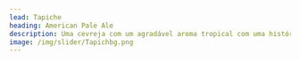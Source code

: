 ```yaml
---
lead: Tapiche
heading: American Pale Ale
description: Uma cevreja com um agradável aroma tropical com uma história por trás
image: /img/slider/Tapichbg.png
---
```

